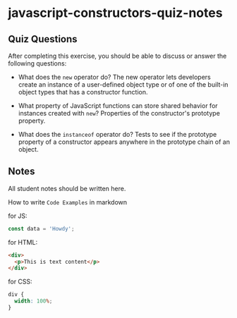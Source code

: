 # javascript-constructors-quiz-notes

## Quiz Questions

After completing this exercise, you should be able to discuss or answer the following questions:

- What does the `new` operator do?
  The new operator lets developers create an instance of a user-defined object type or of one of the built-in object types that has a constructor function.

- What property of JavaScript functions can store shared behavior for instances created with `new`?
  Properties of the constructor's prototype property.

- What does the `instanceof` operator do?
  Tests to see if the prototype property of a constructor appears anywhere in the prototype chain of an object.

## Notes

All student notes should be written here.

How to write `Code Examples` in markdown

for JS:

```javascript
const data = 'Howdy';
```

for HTML:

```html
<div>
  <p>This is text content</p>
</div>
```

for CSS:

```css
div {
  width: 100%;
}
```
